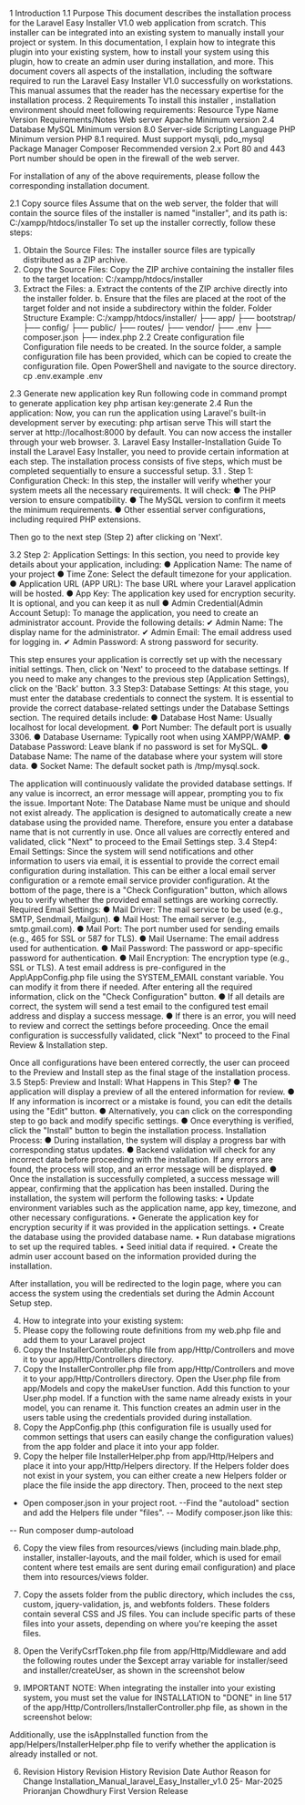 
1	Introduction
1.1	Purpose 
This document describes the installation process for the Laravel Easy Installer V1.0 web application from scratch. This installer can be integrated into an existing system to manually install your project or system. 
In this documentation, I explain how to integrate this plugin into your existing system, how to install your system using this plugin, how to create an admin user during installation, and more. 
This document covers all aspects of the installation, including the software required to run the Laravel Easy Installer V1.0  successfully on workstations. This manual assumes that the reader has the necessary expertise for the installation process.
2	   Requirements
To install this installer , installation environment should meet following requirements:
Resource Type	Name	Version Requirements/Notes
Web server	Apache	Minimum version 2.4
Database	MySQL	Minimum version  8.0
Server-side Scripting Language	PHP	Minimum version  PHP 8.1 required. Must support mysqli, pdo_mysql 
Package Manager	Composer	Recommended version 2.x
Port	80 and 443	Port number should be open in the firewall of the web server.

For installation of any of the above requirements, please follow the corresponding installation document. 



2.1   Copy source files
Assume that on the web server, the folder that will contain the source files of the installer is named "installer", and its path is:
C:/xampp/htdocs/installer
To set up the installer correctly, follow these steps:
1.	Obtain the Source Files: The installer source files are typically distributed as a ZIP archive.
2.	Copy the Source Files: Copy the ZIP archive containing the installer files to the target location: C:/xampp/htdocs/installer
3.	Extract the Files:
a.	Extract the contents of the ZIP archive directly into the installer folder.
b.	Ensure that the files are placed at the root of the target folder and not inside a subdirectory within the folder.
Folder Structure Example:
C:/xampp/htdocs/installer/
 ├── app/
 ├── bootstrap/
 ├── config/
 ├── public/
 ├── routes/
 ├── vendor/
 ├── .env
 ├── composer.json
 ├── index.php
2.2   Create configuration file
Configuration file needs to be created. In the source folder, a sample configuration file has been provided, which can be copied to create the configuration file.
Open PowerShell and navigate to the source directory.
cp .env.example .env



2.3   Generate new application key
Run following code in command prompt to generate application key
php artisan key:generate
2.4 Run the application: 
Now, you can run the application using Laravel's built-in development server by executing:
php artisan serve
This will start the server at http://localhost:8000 by default. You can now access the installer through your web browser.
3. Laravel Easy Installer-Installation Guide
To install the Laravel Easy Installer, you need to provide certain information at each step. The installation process consists of five steps, which must be completed sequentially to ensure a successful setup.
3.1 . Step 1: Configuration Check:
In this step, the installer will verify whether your system meets all the necessary requirements. It will check:
●	The PHP version to ensure compatibility.
●	The MySQL version to confirm it meets the minimum requirements.
●	Other essential server configurations, including required PHP extensions.
 
Then go to the next step (Step 2) after clicking on 'Next'.

3.2 Step 2: Application Settings:
In this section, you need to provide key details about your application, including:
●	Application Name: The name of your project
●	Time Zone: Select the default timezone for your application.
●	Application URL (APP URL): The base URL where your Laravel application will be hosted.
●	App Key: The application key used for encryption security. It is optional, and you can keep it as null
●	Admin Credential(Admin Account Setup): To manage the application, you need to create an administrator account. Provide the following details:
✔	Admin Name: The display name for the administrator.
✔	Admin Email: The email address used for logging in.
✔	Admin Password: A strong password for security.
 
This step ensures your application is correctly set up with the necessary initial settings. Then, click on 'Next' to proceed to the database settings. If you need to make any changes to the previous step (Application Settings), click on the 'Back' button.
3.3 Step3: Database Settings:
At this stage, you must enter the database credentials to connect the system. It is essential to provide the correct database-related settings under the Database Settings section. The required details include:
●	Database Host Name: Usually localhost for local development.
●	Port Number: The default port is usually 3306.
●	Database Username: Typically root when using XAMPP/WAMP.
●	Database Password: Leave blank if no password is set for MySQL.
●	Database Name: The name of the database where your system will store data.
●	Socket Name: The default socket path is /tmp/mysql.sock.
 
The application will continuously validate the provided database settings. If any value is incorrect, an error message will appear, prompting you to fix the issue.
Important Note: The Database Name must be unique and should not exist already. The application is designed to automatically create a new database using the provided name. Therefore, ensure you enter a database name that is not currently in use.
Once all values are correctly entered and validated, click "Next" to proceed to the Email Settings step.
3.4 Step4: Email Settings:
Since the system will send notifications and other information to users via email, it is essential to provide the correct email configuration during installation. This can be either a local email server configuration or a remote email service provider configuration.
At the bottom of the page, there is a "Check Configuration" button, which allows you to verify whether the provided email settings are working correctly.
Required Email Settings:
●	Mail Driver: The mail service to be used (e.g., SMTP, Sendmail, Mailgun).
●	Mail Host: The email server (e.g., smtp.gmail.com).
●	Mail Port: The port number used for sending emails (e.g., 465 for SSL or 587 for TLS).
●	Mail Username: The email address used for authentication.
●	Mail Password: The password or app-specific password for authentication.
●	Mail Encryption: The encryption type (e.g., SSL or TLS).
A test email address is pre-configured in the App\AppConfig.php file using the SYSTEM_EMAIL constant variable. You can modify it from there if needed.
After entering all the required information, click on the "Check Configuration" button.
●	If all details are correct, the system will send a test email to the configured test email address and display a success message.
●	If there is an error, you will need to review and correct the settings before proceeding.
Once the email configuration is successfully validated, click "Next" to proceed to the Final Review & Installation step.
 
Once all configurations have been entered correctly, the user can proceed to the Preview and Install step as the final stage of the installation process.
3.5 Step5: Preview and Install:
What Happens in This Step?
●	The application will display a preview of all the entered information for review.
●	If any information is incorrect or a mistake is found, you can edit the details using the "Edit" button.
●	Alternatively, you can click on the corresponding step to go back and modify specific settings.
●	Once everything is verified, click the "Install" button to begin the installation process.
Installation Process:
●	During installation, the system will display a progress bar with corresponding status updates.
●	Backend validation will check for any incorrect data before proceeding with the installation. If any errors are found, the process will stop, and an error message will be displayed.
●	Once the installation is successfully completed, a success message will appear, confirming that the application has been installed.
During the installation, the system will perform the following tasks:
•	Update environment variables such as the application name, app key, timezone, and other necessary configurations.
•	Generate the application key for encryption security if it was provided in the application settings.
•	Create the database using the provided database name.
•	Run database migrations to set up the required tables.
•	Seed initial data if required.
•	Create the admin user account based on the information provided during the installation.

After installation, you will be redirected to the login page, where you can access the system using the credentials set during the Admin Account Setup step.
 
4. How to integrate into your existing system:
1.	Please copy the following route definitions from my web.php file and add them to your Laravel project 
2.	Copy the InstallerController.php file from app/Http/Controllers and move it to your app/Http/Controllers directory.
3.	Copy the InstallerController.php file from app/Http/Controllers and move it to your app/Http/Controllers directory.
Open the User.php file from app/Models and copy the makeUser function. Add this function to your User.php model. If a function with the same name already exists in your model, you can rename it. This function creates an admin user in the users table using the credentials provided during installation. 
4.	Copy the AppConfig.php (this configuration file is usually used for common settings that users can easily change the configuration values) from the app folder and place it into your app folder.
5.	Copy the helper file InstallerHelper.php from app/Http/Helpers and place it into your app/Http/Helpers directory. If the Helpers folder does not exist in your system, you can either create a new Helpers folder or place the file inside the app directory. Then, proceed to the next step
- Open composer.json in your project root.
--Find the "autoload" section and add the Helpers file under "files".
-- Modify composer.json like this:
 
-- Run composer dump-autoload
 
6.	Copy the view files from resources/views (including main.blade.php, installer, installer-layouts, and the mail folder, which is used for email content where test emails are sent during email configuration) and place them into  resources/views folder.
7.	Copy the assets folder from the public directory, which includes the css, custom, jquery-validation, js, and webfonts folders. These folders contain several CSS and JS files. You can include specific parts of these files into your assets, depending on where you're keeping the asset files.
8.	Open the VerifyCsrfToken.php file from app/Http/Middleware and add the following routes under the $except array variable for installer/seed and installer/createUser, as shown in the screenshot below
 
5. IMPORTANT NOTE:
When integrating the installer into your existing system, you must set the value for INSTALLATION to "DONE" in line 517 of the app/Http/Controllers/InstallerController.php file, as shown in the screenshot below:
 

Additionally, use the isAppInstalled function from the app/Helpers/InstallerHelper.php file to verify whether the application is already installed or not.
 
6. Revision History
Revision History
Revision	Date	Author	Reason for Change
Installation_Manual_laravel_Easy_Installer_v1.0	25- Mar-2025	Prioranjan Chowdhury	First Version Release
